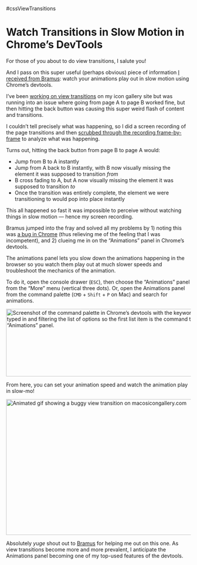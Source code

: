 #cssViewTransitions

# Watch Transitions in Slow Motion in Chrome’s DevTools

For those of you about to do view transitions, I salute you!

And I pass on this super useful (perhaps obvious) piece of information [I received from Bramus](https://twitter.com/bramus/status/1661727675218796548?s=20): watch your animations play out in slow motion using Chrome’s devtools.

I’ve been [working on view transitions](https://twitter.com/jimniels/status/1656874636095700992?s=20) on my icon gallery site but was running into an issue where going from page A to page B worked fine, but then hitting the back button was causing this super weird flash of content and transitions.

I couldn’t tell precisely what was happening, so I did a screen recording of the page transitions and then [scrubbed through the recording frame-by-frame](https://twitter.com/jimniels/status/1661586581407379457?s=20) to analyze what was happening. 

Turns out, hitting the back button from page B to page A would:

- Jump from B to A instantly
- Jump from A back to B instantly, with B now visually missing the element it was supposed to transition _from_
- B cross fading to A, but A now visually missing the element it was supposed to transition _to_
- Once the transition was entirely complete, the element we were transitioning to would pop into place instantly

This all happened so fast it was impossible to perceive without watching things in slow motion — hence my screen recording.

Bramus jumped into the fray and solved all my problems by 1) noting this was [a bug in Chrome](https://bugs.chromium.org/p/chromium/issues/detail?id=1448818) (thus relieving me of the feeling that I was incompetent), and 2) clueing me in on the “Animations” panel in Chrome’s devtools.

The animations panel lets you slow down the animations happening in the browser so you watch them play out at much slower speeds and troubleshoot the mechanics of the animation.

To do it, open the console drawer (`ESC`), then choose the “Animations” panel from the “More” menu (vertical three dots). Or, open the Animations panel from the command palette (`CMD` + `Shift` + `P` on Mac) and search for animations.

<img src="https://cdn.jim-nielsen.com/blog/2023/animations-panel-command-palette.png" width="584" height="184" alt="Screenshot of the command palette in Chrome’s devtools with the keyword “Animat” typed in and filtering the list of options so the first list item is the command to show the “Animations” panel. " />

From here, you can set your animation speed and watch the animation play in slow-mo!

<img src="https://cdn.jim-nielsen.com/blog/2023/animations-panel-icon-gallery.gif" width="556" height="370" alt="Animated gif showing a buggy view transition on macosicongallery.com" />

Absolutely _yuge_ shout out to [Bramus](https://www.bram.us/) for helping me out on this one. As view transitions become more and more prevalent, I anticipate the Animations panel becoming one of my top-used features of the devtools.